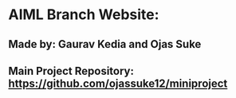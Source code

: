 # AIML Branch Website:

## Made by: Gaurav Kedia and Ojas Suke

## Main Project Repository: https://github.com/ojassuke12/miniproject
